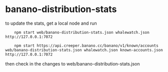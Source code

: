 # banano-distribution-stats

to update the stats, get a local node and run

        npm start web/banano-distribution-stats.json whalewatch.json http://127.0.0.1:7072

        npm start https://api.creeper.banano.cc/banano/v1/known/accounts web/banano-distribution-stats.json whalewatch.json known-accounts.json http://127.0.0.1:7072

then check in the changes to web/banano-distribution-stats.json
